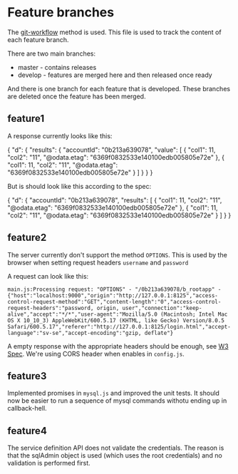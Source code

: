 Feature branches
================

The [git-workflow](http://colmsjo.com/Git-Workflow/) method is used.
This file is used to track the content of each feature branch.

There are two main branches:

 * master - contains releases
 * develop - features are merged here and then released once ready

And there is one branch for each feature that is developed. These
branches are deleted once the feature has been merged.


feature1
--------

A response currently looks like this:

{
  "d": {
    "results": {
      "accountId": "0b213a639078",
      "value": [
        {
          "col1": 11,
          "col2": "11",
          "@odata.etag": "6369f0832533e140100edb005805e72e"
        },
        {
          "col1": 11,
          "col2": "11",
          "@odata.etag": "6369f0832533e140100edb005805e72e"
        }
      ]
    }
  }
}

But is should look like this according to the spec:

{
  "d": {
    "accountId": "0b213a639078",
    "results": [
      {
        "col1": 11,
        "col2": "11",
        "@odata.etag": "6369f0832533e140100edb005805e72e"
      },
      {
        "col1": 11,
        "col2": "11",
        "@odata.etag": "6369f0832533e140100edb005805e72e"
      }
    ]
  }
}


feature2
--------

The server currently don't support the method `OPTIONS`. This is used by the
browser when setting request headers `username` and `password`

A request can look like this:

```
main.js:Processing request: "OPTIONS" - "/0b213a639078/b_rootapp" - {"host":"localhost:9000","origin":"http://127.0.0.1:8125","access-control-request-method":"GET","content-length":"0","access-control-request-headers":"password, origin, user","connection":"keep-alive","accept":"*/*","user-agent":"Mozilla/5.0 (Macintosh; Intel Mac OS X 10_10_3) AppleWebKit/600.5.17 (KHTML, like Gecko) Version/8.0.5 Safari/600.5.17","referer":"http://127.0.0.1:8125/login.html","accept-language":"sv-se","accept-encoding":"gzip, deflate"}
```

A empty response with the appropriate headers should be enough, see
[W3 Spec](http://www.w3.org/Protocols/rfc2616/rfc2616-sec9.html). We're using
CORS header when enables in `config.js`.


feature3
--------

Implemented promises in `mysql.js` and improved the unit tests. It should now
be easier to run a sequence of mysql commands withotu ending up in
callback-hell.


feature4
--------

The service definition API does not validate the credentials. The reason is
that the sqlAdmin object is used (which uses the root credentials) and no
validation is performed first.
